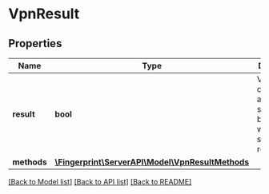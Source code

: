 # VpnResult

## Properties
Name | Type | Description | Notes
------------ | ------------- | ------------- | -------------
**result** | **bool** | VPN or other anonymising service has been used when sending the request. | [optional] 
**methods** | [**\Fingerprint\ServerAPI\Model\VpnResultMethods**](VpnResultMethods.md) |  | [optional] 

[[Back to Model list]](../../README.md#documentation-for-models) [[Back to API list]](../../README.md#documentation-for-api-endpoints) [[Back to README]](../../README.md)


